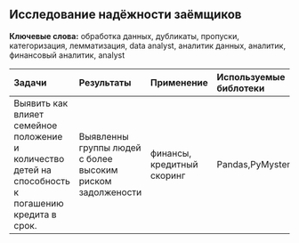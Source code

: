 ## Исследование надёжности заёмщиков
**Ключевые слова:** обработка данных, дубликаты, пропуски, категоризация, лемматизация, data analyst, аналитик данных, аналитик, финансовый аналитик, analyst

| Задачи | Результаты | Применение |Используемые библотеки | Статус проекта |
| :- | :- | :- | :- |:- |
|Выявить как влияет семейное положение и количество детей на способность к погашению кредита в срок.|Выявленны группы людей с более высоким риском задолжености|финансы, кредитный скоринг|Pandas,PyMystem3| **Завершен**|
